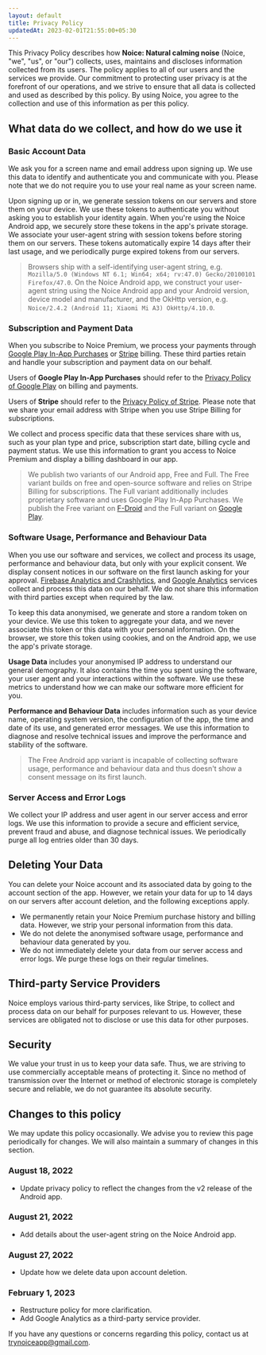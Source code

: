 ```yaml
---
layout: default
title: Privacy Policy
updatedAt: 2023-02-01T21:55:00+05:30
---
```


This Privacy Policy describes how **Noice: Natural calming noise** (Noice, "we",
"us", or "our") collects, uses, maintains and discloses information collected
from its users. The policy applies to all of our users and the services we
provide. Our commitment to protecting user privacy is at the forefront of our
operations, and we strive to ensure that all data is collected and used as
described by this policy. By using Noice, you agree to the collection and use of
this information as per this policy.

## What data do we collect, and how do we use it

### Basic Account Data

We ask you for a screen name and email address upon signing up. We use this data
to identify and authenticate you and communicate with you. Please note that we
do not require you to use your real name as your screen name.

Upon signing up or in, we generate session tokens on our servers and store them
on your device. We use these tokens to authenticate you without asking you to
establish your identity again. When you're using the Noice Android app, we
securely store these tokens in the app's private storage. We associate your
user-agent string with session tokens before storing them on our servers. These
tokens automatically expire 14 days after their last usage, and we periodically
purge expired tokens from our servers.

> Browsers ship with a self-identifying user-agent string, e.g. `Mozilla/5.0
> (Windows NT 6.1; Win64; x64; rv:47.0) Gecko/20100101 Firefox/47.0`. On the
> Noice Android app, we construct your user-agent string using the Noice Android
> app and your Android version, device model and manufacturer, and the OkHttp
> version, e.g. `Noice/2.4.2 (Android 11; Xiaomi Mi A3) OkHttp/4.10.0`.

### Subscription and Payment Data

When you subscribe to Noice Premium, we process your payments through [Google
Play In-App
Purchases](https://play.google.com/console/about/in-appproductssetup/) or
[Stripe](https://stripe.com/) billing. These third parties retain and handle
your subscription and payment data on our behalf.

Users of **Google Play In-App Purchases** should refer to the [Privacy Policy of
Google Play](https://policies.google.com/privacy) on billing and payments.

Users of **Stripe** should refer to the [Privacy Policy of
Stripe](https://stripe.com/privacy). Please note that we share your email
address with Stripe when you use Stripe Billing for subscriptions.

We collect and process specific data that these services share with us, such as
your plan type and price, subscription start date, billing cycle and payment
status. We use this information to grant you access to Noice Premium and display
a billing dashboard in our app.

> We publish two variants of our Android app, Free and Full. The Free variant
> builds on free and open-source software and relies on Stripe Billing for
> subscriptions. The Full variant additionally includes proprietary software and
> uses Google Play In-App Purchases. We publish the Free variant on
> [F-Droid](https://f-droid.org/app/com.github.ashutoshgngwr.noice) and the Full
> variant on [Google
> Play](https://play.google.com/store/apps/details?id=com.github.ashutoshgngwr.noice).

### Software Usage, Performance and Behaviour Data

When you use our software and services, we collect and process its usage,
performance and behaviour data, but only with your explicit consent. We display
consent notices in our software on the first launch asking for your approval.
[Firebase Analytics and
Crashlytics](https://firebase.google.com/products-engage), and [Google
Analytics](https://marketingplatform.google.com/about/analytics/) services
collect and process this data on our behalf. We do not share this information
with third parties except when required by the law.

To keep this data anonymised, we generate and store a random token on your
device. We use this token to aggregate your data, and we never associate this
token or this data with your personal information. On the browser, we store this
token using cookies, and on the Android app, we use the app's private storage.

**Usage Data** includes your anonymised IP address to understand our general
demography. It also contains the time you spent using the software, your user
agent and your interactions within the software. We use these metrics to
understand how we can make our software more efficient for you.

**Performance and Behaviour Data** includes information such as your device
name, operating system version, the configuration of the app, the time and date
of its use, and generated error messages. We use this information to diagnose
and resolve technical issues and improve the performance and stability of the
software.

> The Free Android app variant is incapable of collecting software usage,
> performance and behaviour data and thus doesn't show a consent message on its
> first launch.

### Server Access and Error Logs

We collect your IP address and user agent in our server access and error logs.
We use this information to provide a secure and efficient service, prevent fraud
and abuse, and diagnose technical issues. We periodically purge all log entries
older than 30 days.

## Deleting Your Data

You can delete your Noice account and its associated data by going to the
account section of the app. However, we retain your data for up to 14 days on
our servers after account deletion, and the following exceptions apply.

- We permanently retain your Noice Premium purchase history and billing data.
  However, we strip your personal information from this data.
- We do not delete the anonymised software usage, performance and behaviour data
  generated by you.
- We do not immediately delete your data from our server access and error logs.
  We purge these logs on their regular timelines.

## Third-party Service Providers

Noice employs various third-party services, like Stripe, to collect and process
data on our behalf for purposes relevant to us. However, these services are
obligated not to disclose or use this data for other purposes.

## Security

We value your trust in us to keep your data safe. Thus, we are striving to use
commercially acceptable means of protecting it. Since no method of transmission
over the Internet or method of electronic storage is completely secure and
reliable, we do not guarantee its absolute security.

## Changes to this policy

We may update this policy occasionally. We advise you to review this page
periodically for changes. We will also maintain a summary of changes in this
section.

### August 18, 2022

- Update privacy policy to reflect the changes from the v2 release of the
  Android app.

### August 21, 2022

- Add details about the user-agent string on the Noice Android app.

### August 27, 2022

- Update how we delete data upon account deletion.

### February 1, 2023

- Restructure policy for more clarification.
- Add Google Analytics as a third-party service provider.

If you have any questions or concerns regarding this policy, contact us at
[trynoiceapp@gmail.com](mailto:trynoiceapp@gmail.com).

